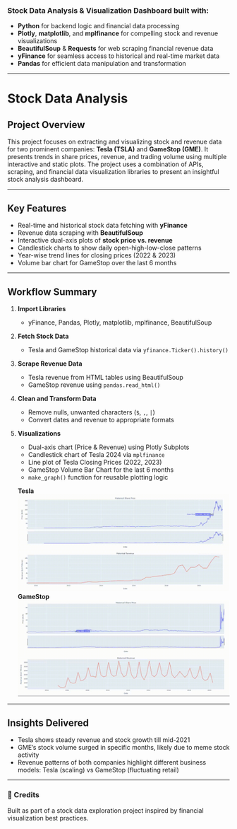 ### Stock Data Analysis & Visualization Dashboard built with:

- **Python** for backend logic and financial data processing
- **Plotly**, **matplotlib**, and **mplfinance** for compelling stock and revenue visualizations
- **BeautifulSoup** & **Requests** for web scraping financial revenue data
- **yFinance** for seamless access to historical and real-time market data
- **Pandas** for efficient data manipulation and transformation

---
# Stock Data Analysis
## Project Overview

This project focuses on extracting and visualizing stock and revenue data for two prominent companies: **Tesla (TSLA)** and **GameStop (GME)**. It presents trends in share prices, revenue, and trading volume using multiple interactive and static plots. The project uses a combination of APIs, scraping, and financial data visualization libraries to present an insightful stock analysis dashboard.

---

## Key Features

* Real-time and historical stock data fetching with **yFinance**
* Revenue data scraping with **BeautifulSoup**
* Interactive dual-axis plots of **stock price vs. revenue**
* Candlestick charts to show daily open-high-low-close patterns
* Year-wise trend lines for closing prices (2022 & 2023)
* Volume bar chart for GameStop over the last 6 months

---

## Workflow Summary

1. **Import Libraries**

   * yFinance, Pandas, Plotly, matplotlib, mplfinance, BeautifulSoup

2. **Fetch Stock Data**

   * Tesla and GameStop historical data via `yfinance.Ticker().history()`

3. **Scrape Revenue Data**

   * Tesla revenue from HTML tables using BeautifulSoup
   * GameStop revenue using `pandas.read_html()`

4. **Clean and Transform Data**

   * Remove nulls, unwanted characters (`$`, `,`, `|`)
   * Convert dates and revenue to appropriate formats

5. **Visualizations**

   * Dual-axis chart (Price & Revenue) using Plotly Subplots
   * Candlestick chart of Tesla 2024 via `mplfinance`
   * Line plot of Tesla Closing Prices (2022, 2023)
   * GameStop Volume Bar Chart for the last 6 months
   * `make_graph()` function for reusable plotting logic
     
   **Tesla**
   ![Tesla](Plots/plot1.gif)
   **GameStop**
   ![GameStop](Plots/plot2.gif)

---

## Insights Delivered

* Tesla shows steady revenue and stock growth till mid-2021
* GME’s stock volume surged in specific months, likely due to meme stock activity
* Revenue patterns of both companies highlight different business models: Tesla (scaling) vs GameStop (fluctuating retail)

---

### 🧠 Credits

Built as part of a stock data exploration project inspired by financial visualization best practices.

